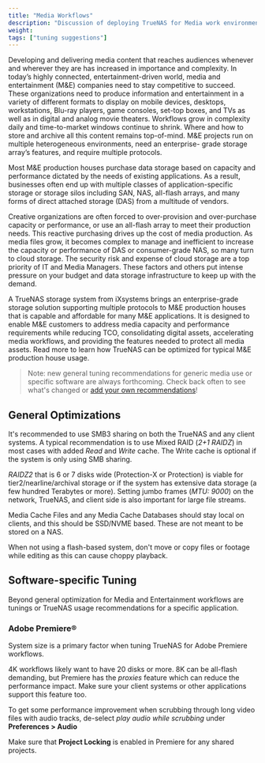 ```yaml
---
title: "Media Workflows"
description: "Discussion of deploying TrueNAS for Media work environments with suggestions for optimizing the system for specific applications."
weight:
tags: ["tuning suggestions"]
---
```


Developing and delivering media content that reaches audiences whenever and wherever they are has increased in importance and complexity.
In today’s highly connected, entertainment-driven world, media and entertainment (M&E) companies need to stay competitive to succeed.
These organizations need to produce information and entertainment in a variety of different formats to display on mobile devices, desktops, workstations, Blu-ray players, game consoles, set-top boxes, and TVs as well as in digital and analog movie theaters.
Workflows grow in complexity daily and time-to-market windows continue to shrink.
Where and how to store and archive all this content remains top-of-mind. M&E projects run on multiple heterogeneous environments, need an enterprise- grade storage array’s features, and require multiple protocols.

Most M&E production houses purchase data storage based on capacity and performance dictated by the needs of existing applications.
As a result, businesses often end up with multiple classes of application-specific storage or storage silos including SAN, NAS, all-flash arrays, and many forms of direct attached storage (DAS) from a multitude of vendors.

Creative organizations are often forced to over-provision and over-purchase capacity or performance, or use an all-flash array to meet their production needs. This reactive purchasing drives up the cost of media production.
As media files grow, it becomes complex to manage and inefficient to increase the capacity or performance of DAS or consumer-grade NAS, so many turn to cloud storage.
The security risk and expense of cloud storage are a top priority of IT and Media Managers.
These factors and others put intense pressure on your budget and data storage infrastructure to keep up with the demand.

A TrueNAS storage system from iXsystems brings an enterprise-grade storage solution supporting multiple protocols to M&E production houses that is capable and affordable for many M&E applications.
It is designed to enable M&E customers to address media capacity and performance requirements while reducing TCO, consolidating digital assets, accelerating media workflows, and providing the features needed to protect all media assets.
Read more to learn how TrueNAS can be optimized for typical M&E production house usage.

> Note: new general tuning recommendations for generic media use or specific software are always forthcoming. Check back often to see what's changed or [add your own recommendations](https://www.truenas.com/docs/hub/contributing/updating/#making-quick-changes-to-an-article)!

## General Optimizations

It's recommended to use SMB3 sharing on both the TrueNAS and any client systems.
A typical recommendation is to use Mixed RAID (*2+1 RAIDZ*) in most cases with added *Read* and *Write* cache.
The Write cache is optional if the system is only using SMB sharing.

*RAIDZ2* that is 6 or 7 disks wide (Protection-X or Protection) is viable for tier2/nearline/archival storage or if the system has extensive data storage (a few hundred Terabytes or more).
Setting jumbo frames (*MTU: 9000*) on the network, TrueNAS, and client side is also important for large file streams.

Media Cache Files and any Media Cache Databases should stay local on clients, and this should be SSD/NVME based.
These are not meant to be stored on a NAS.

When not using a flash-based system, don't move or copy files or footage while editing as this can cause choppy playback.

## Software-specific Tuning

Beyond general optimization for Media and Entertainment workflows are tunings or TrueNAS usage recommendations for a specific application.

### Adobe Premiere®

System size is a primary factor when tuning TrueNAS for Adobe Premiere workflows.

4K workflows likely want to have 20 disks or more.
8K can be all-flash demanding, but Premiere has the *proxies* feature which can reduce the performance impact.
Make sure your client systems or other applications support this feature too.

To get some performance improvement when scrubbing through long video files with audio tracks, de-select *play audio while scrubbing* under **Preferences > Audio**

Make sure that **Project Locking** is enabled in Premiere for any shared projects.
